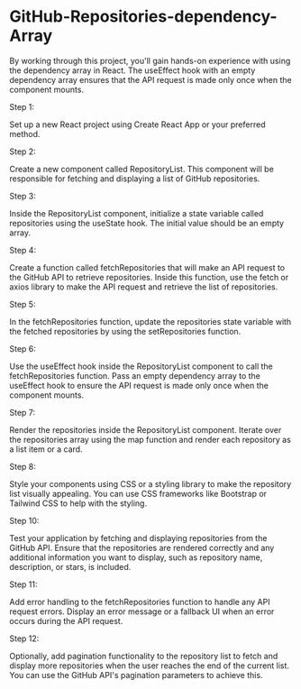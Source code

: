 # GitHub-Repositories-dependency-Array

By working through this project,
you'll gain hands-on experience with using
the dependency array in React.
The useEffect hook with an empty dependency
array ensures that the API request is made
only once when the component mounts.

Step 1:

Set up a new React project using
Create React App or your preferred method.

Step 2:

Create a new component called RepositoryList.
This component will be responsible for fetching
and displaying a list of GitHub repositories.

Step 3:

Inside the RepositoryList component,
initialize a state variable called repositories
using the useState hook. The initial
value should be an empty array.

Step 4:

Create a function called fetchRepositories
that will make an API request to the
GitHub API to retrieve repositories.
Inside this function, use the fetch or
axios library to make the API request
and retrieve the list of repositories.

Step 5:

In the fetchRepositories function,
update the repositories state variable
with the fetched repositories by 
using the setRepositories function.

Step 6:

Use the useEffect hook inside the
RepositoryList component to call the
fetchRepositories function.
Pass an empty dependency array to
the useEffect hook to ensure the
API request is made only once
when the component mounts.

Step 7:

Render the repositories inside the
RepositoryList component. Iterate over
the repositories array using the map
function and render each repository
as a list item or a card.

Step 8:

Style your components using CSS or
a styling library to make the repository
list visually appealing.
You can use CSS frameworks like Bootstrap
or Tailwind CSS to help with the styling.

Step 10:

Test your application by fetching and
displaying repositories from the GitHub API.
Ensure that the repositories are rendered
correctly and any additional information
you want to display, such as repository name,
description, or stars, is included.

Step 11:

Add error handling to the fetchRepositories
function to handle any API request errors.
Display an error message or a fallback UI
when an error occurs during the API request.

Step 12:

Optionally, add pagination functionality
to the repository list to fetch and display
more repositories when the user reaches
the end of the current list. You can use
the GitHub API's pagination parameters to achieve this.

